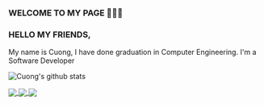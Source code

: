 ### WELCOME TO MY PAGE 👋👋👋
### HELLO MY FRIENDS,

My name is Cuong, I have done graduation in Computer Engineering. I'm a Software Developer

![Cuong's github stats](https://github-readme-stats-git-masterrstaa-rickstaa.vercel.app/api?username=vancuong21&show_icons=true&theme=tokyonight&hide=contribs,prs,issues)

<a href="https://github.com/vancuong21/petshopBE/">
  <!-- Change the `github-readme-stats.anuraghazra1.vercel.app` to `github-readme-stats.vercel.app`  -->
  <img align="center" src="https://github-readme-stats.anuraghazra1.vercel.app/api/pin/?username=vancuong21&repo=petshopBE&theme=radical" />
</a> 

<a href="https://github.com/vancuong21/project2_2/">
  <!-- Change the `github-readme-stats.anuraghazra1.vercel.app` to `github-readme-stats.vercel.app`  -->
  <img align="center" src="https://github-readme-stats.anuraghazra1.vercel.app/api/pin/?username=vancuong21&repo=project2_2&theme=radical" />
</a> 

<a href="https://github.com/vancuong21/project3/">
  <!-- Change the `github-readme-stats.anuraghazra1.vercel.app` to `github-readme-stats.vercel.app`  -->
  <img align="center" src="https://github-readme-stats.anuraghazra1.vercel.app/api/pin/?username=vancuong21&repo=project3&theme=merko" />
</a>
